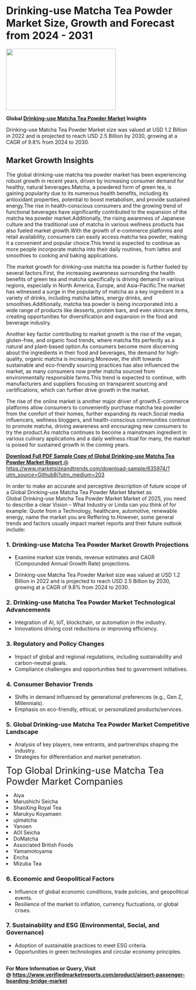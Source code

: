 <H1>Drinking-use Matcha Tea Powder Market Size, Growth and Forecast from 2024 - 2031</H1><img class="aligncenter size-medium wp-image-584254" src="https://thirdeyenews.in/wp-content/uploads/2024/09/Global-Market-Research-300x168.jpeg" alt="" width="300" height="168" /><p><strong>Global&nbsp;<a href="https://www.marketsizeandtrends.com/download-sample/635974/?utm_source=Github8j?utm_medium=203">Drinking-use Matcha Tea Powder Market</a> Insights</strong></p><p>Drinking-use Matcha Tea Powder Market size was valued at USD 1.2 Billion in 2022 and is projected to reach USD 2.5 Billion by 2030, growing at a CAGR of 9.8% from 2024 to 2030.</p><p><h2>Market Growth Insights</h2> <p>The global drinking-use matcha tea powder market has been experiencing robust growth in recent years, driven by increasing consumer demand for healthy, natural beverages.Matcha, a powdered form of green tea, is gaining popularity due to its numerous health benefits, including its antioxidant properties, potential to boost metabolism, and provide sustained energy.The rise in health-conscious consumers and the growing trend of functional beverages have significantly contributed to the expansion of the matcha tea powder market.Additionally, the rising awareness of Japanese culture and the traditional use of matcha in various wellness products has also fueled market growth.With the growth of e-commerce platforms and retail availability, consumers can easily access matcha tea powder, making it a convenient and popular choice.This trend is expected to continue as more people incorporate matcha into their daily routines, from lattes and smoothies to cooking and baking applications.</p> <p><a href="#"></a></p> <p>The market growth for drinking-use matcha tea powder is further fueled by several factors.First, the increasing awareness surrounding the health benefits of green tea and matcha specifically is driving demand in various regions, especially in North America, Europe, and Asia-Pacific.The market has witnessed a surge in the popularity of matcha as a key ingredient in a variety of drinks, including matcha lattes, energy drinks, and smoothies.Additionally, matcha tea powder is being incorporated into a wide range of products like desserts, protein bars, and even skincare items, creating opportunities for diversification and expansion in the food and beverage industry.</p> <p>Another key factor contributing to market growth is the rise of the vegan, gluten-free, and organic food trends, where matcha fits perfectly as a natural and plant-based option.As consumers become more discerning about the ingredients in their food and beverages, the demand for high-quality, organic matcha is increasing.Moreover, the shift towards sustainable and eco-friendly sourcing practices has also influenced the market, as many consumers now prefer matcha sourced from environmentally responsible farms.This trend is expected to continue, with manufacturers and suppliers focusing on transparent sourcing and certifications, which can further drive growth in the market.</p> <p>The rise of the online market is another major driver of growth.E-commerce platforms allow consumers to conveniently purchase matcha tea powder from the comfort of their homes, further expanding its reach.Social media influencers, wellness bloggers, and health-conscious communities continue to promote matcha, driving awareness and encouraging new consumers to try the product.As matcha continues to become a mainstream ingredient in various culinary applications and a daily wellness ritual for many, the market is poised for sustained growth in the coming years.</p> <p><a href="#"></p><p><span class=""><strong>Download Full PDF Sample Copy of Global Drinking-use Matcha Tea Powder Market Report</strong> @ <a href="https://www.marketsizeandtrends.com/download-sample/635974/?utm_source=Github8j?utm_medium=203" target="_blank">https://www.marketsizeandtrends.com/download-sample/635974/?utm_source=Github8j?utm_medium=203</a></span></p><p>In order to make an accurate and perceptive description of future scope of a Global&nbsp;Drinking-use Matcha Tea Powder Market Market as Global&nbsp;Drinking-use Matcha Tea Powder Market Market of 2025, you need to describe a clear Vision &ndash; What Industry or Linda can you think of for example: Quote from a Technology, healthcare, automotive, renewable energy, name the market you are Reffering to.However, some general trends and factors usually impact market reports and their future outlook include:</p><h3>1.&nbsp;<strong>Drinking-use Matcha Tea Powder Market Growth Projections</strong></h3><ul><li>Examine market size trends, revenue estimates and CAGR (Compounded Annual Growth Rate) projections.</li><li><p>Drinking-use Matcha Tea Powder Market size was valued at USD 1.2 Billion in 2022 and is projected to reach USD 2.5 Billion by 2030, growing at a CAGR of 9.8% from 2024 to 2030.</p></li></ul><h3>2.&nbsp;<strong>Drinking-use Matcha Tea Powder Market Technological Advancements</strong></h3><ul><li>Integration of AI, IoT, blockchain, or automation in the industry.</li><li>Innovations driving cost reductions or improving efficiency.</li></ul><h3>3.&nbsp;<strong>Regulatory and Policy Changes</strong></h3><ul><li>Impact of global and regional regulations, including sustainability and carbon-neutral goals.</li><li>Compliance challenges and opportunities tied to government initiatives.</li></ul><h3>4.&nbsp;<strong>Consumer Behavior Trends</strong></h3><ul><li>Shifts in demand influenced by generational preferences (e.g., Gen Z, Millennials).</li><li>Emphasis on eco-friendly, ethical, or personalized products/services.</li></ul><h3>5.&nbsp;<strong>Global Drinking-use Matcha Tea Powder Market Competitive Landscape</strong></h3><ul><li>Analysis of key players, new entrants, and partnerships shaping the industry.</li><li>Strategies for differentiation and market penetration.</li></ul><p data-pm-slice="1 1 []"><span style="color: inherit; font-family: inherit; font-size: 25px;">Top Global Drinking-use Matcha Tea Powder Market Companies</span></p><div class="" data-test-id=""><p><li>Aiya</li><li> Marushichi Seicha</li><li> ShaoXing Royal Tea</li><li> Marukyu Koyamaen</li><li> ujimatcha</li><li> Yanoen</li><li> AOI Seicha</li><li> DoMatcha</li><li> Associated British Foods</li><li> Yamamotoyama</li><li> Encha</li><li> Mizuba Tea</li></p></div><h3>6.&nbsp;<strong>Economic and Geopolitical Factors</strong></h3><ul><li>Influence of global economic conditions, trade policies, and geopolitical events.</li><li>Resilience of the market to inflation, currency fluctuations, or global crises.</li></ul><h3>7.&nbsp;<strong>Sustainability and ESG (Environmental, Social, and Governance)</strong></h3><ul><li>Adoption of sustainable practices to meet ESG criteria.</li><li>Opportunities in green technologies and circular economy principles.</li></ul><h2><strong style="font-size: 14px;">For More Information or Query, Visit @&nbsp;</strong><a style="background-color: #ffffff; font-size: 14px;" href="https://www.marketsizeandtrends.com/report/drinking-use-matcha-tea-powder-market/" target="_blank">https://www.verifiedmarketreports.com/product/airport-passenger-boarding-bridge-market</a></h2>
